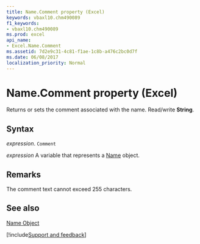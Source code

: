 ```yaml
---
title: Name.Comment property (Excel)
keywords: vbaxl10.chm490089
f1_keywords:
- vbaxl10.chm490089
ms.prod: excel
api_name:
- Excel.Name.Comment
ms.assetid: 7d2e9c31-4c81-f1ae-1c8b-a476c2bc0d7f
ms.date: 06/08/2017
localization_priority: Normal
---
```



# Name.Comment property (Excel)

Returns or sets the comment associated with the name. Read/write  **String**.


## Syntax

_expression_. `Comment`

_expression_ A variable that represents a [Name](Excel.Name.md) object.


## Remarks

The comment text cannot exceed 255 characters. 


## See also


[Name Object](Excel.Name.md)

[!include[Support and feedback](~/includes/feedback-boilerplate.md)]